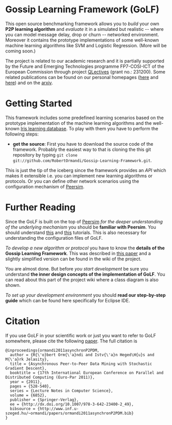 Gossip Learning Framework (GoLF)
================================

This open source benchmarking framework allows you to *build* your own __P2P learning algorithm__ and *evaluate* it in a simulated but realistic -- where you can model message delay, drop or churn -- networked environment. Moreover it contains the prototype implementations of some well-known machine learning algorithms like SVM and Logistic Regression. (More will be coming soon.)

The project is related to our academic research and it is partially supported by the Future and Emerging Technologies programme FP7-COSI-ICT of the European Commission through project [QLectives](http://www.qlectives.eu/) (grant no.: 231200). Some related publications can be found on our personal homepages ([here](http://www.inf.u-szeged.hu/~ormandi/index.php?menu=publications) and [here](http://www.inf.u-szeged.hu/~ihegedus/publ.php)) and on the [arxiv](http://arxiv.org/abs/1109.1396).


Getting Started
===============

This framework includes some predefined learning scenarios based on the prototype implementation of the machine learning algorithms and the well-known [Iris learning database](http://archive.ics.uci.edu/ml/datasets/Iris). To play with them you have to perform the following steps:

* __get the source__: First you have to download the source code of the framework. Probably the easiest way to that is cloning the this git repository by typing `git clone git://github.com/RobertOrmandi/Gossip-Learning-Framework.git`.



This is just the tip of the iceberg since the framework provides an *API* which makes it extensible i.e. you can implement new learning algorithms or protocols. Or you can define other network scenarios using the configuration mechanism of [Peersim](http://peersim.sourceforge.net/). 

Further Reading
===============

Since the GoLF is built on the top of [Peersim](http://peersim.sourceforge.net/) *for the deeper understanding of the underlying mechanism* you should be __familiar with Peersim__. You should understand [this](http://peersim.sourceforge.net/tutorial1/tutorial1.pdf) and [this](http://peersim.sourceforge.net/tutorial2/tutorial2.pdf) tutorials. This is also necessary for understanding the configuration files of GoLF.

*To develop a new algorithm or protocol* you have to know the __details of the Gossip Learning Framework__. This was described in [this paper](http://arxiv.org/abs/1109.1396) and a slightly simplified version can be found in the wiki of the project.

You are almost done. But before *you start development* be sure you understand __the inner design concepts of the implementation of GoLF__. You can read about this part of the project wiki where a class diagram is also shown.

*To set up your development environment* you should __read our step-by-step guide__ which can be found here specifically for Eclipse IDE.

Citation
========

If you use GoLF in your scientific work or just you want to refer to GoLF somewhere, please cite the following [paper](http://dx.doi.org/10.1007/978-3-642-23400-2_49). The full citation is 

	@inproceedings{ormandi2011asynchronP2PDM,
	  author = {R{\'o}bert Orm{\'a}ndi and Istv{\'a}n Heged\H{u}s and M{\'a}rk Jelasity},
	  title = {Asynchronous Peer-to-Peer Data Mining with Stochastic Gradient Descent},
	  booktitle = {17th International European Conference on Parallel and Distributed Computing (Euro-Par 2011)},
	  year = {2011},
	  pages = {528-540},
	  series = {Lecture Notes in Computer Science},
	  volume = {6852},
	  publisher = {Springer-Verlag},
	  ee = {http://dx.doi.org/10.1007/978-3-642-23400-2_49},
	  bibsource = {http://www.inf.u-szeged.hu/~ormandi/papers/ormandi2011asynchronP2PDM.bib}
	}


